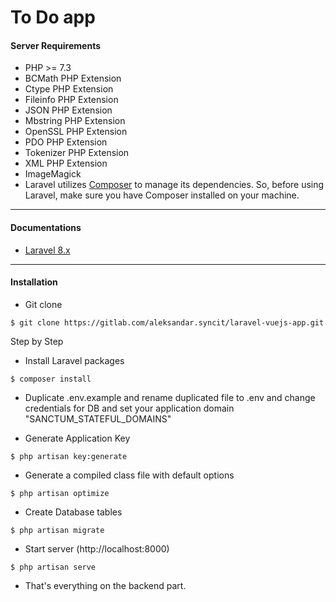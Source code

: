 # To Do app

#### Server Requirements

* PHP >= 7.3
* BCMath PHP Extension
* Ctype PHP Extension
* Fileinfo PHP Extension
* JSON PHP Extension
* Mbstring PHP Extension
* OpenSSL PHP Extension
* PDO PHP Extension
* Tokenizer PHP Extension
* XML PHP Extension
* ImageMagick
* Laravel utilizes [Composer](https://getcomposer.org/) to manage its dependencies. So, before using Laravel, make sure you have Composer installed on your machine.
---

#### Documentations

* [Laravel 8.x](https://laravel.com/docs/8.x/installation)
---
#### Installation

* Git clone
```
$ git clone https://gitlab.com/aleksandar.syncit/laravel-vuejs-app.git
```

Step by Step

* Install Laravel packages
```
$ composer install
```

* Duplicate .env.example and rename duplicated file to .env and change credentials for DB and set your application domain "SANCTUM_STATEFUL_DOMAINS"

* Generate Application Key
```
$ php artisan key:generate
```
* Generate a compiled class file with default options
```
$ php artisan optimize
```
* Create Database tables
```
$ php artisan migrate
```
* Start server (http://localhost:8000)
```
$ php artisan serve
```

* That's everything on the backend part.
